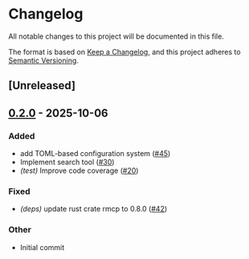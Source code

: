 # Changelog

All notable changes to this project will be documented in this file.

The format is based on [Keep a Changelog](https://keepachangelog.com/en/1.0.0/),
and this project adheres to [Semantic Versioning](https://semver.org/spec/v2.0.0.html).

## [Unreleased]

## [0.2.0](https://github.com/szaffarano/org-mcp-server/compare/org-cli-v0.1.0...org-cli-v0.2.0) - 2025-10-06

### Added

- add TOML-based configuration system ([#45](https://github.com/szaffarano/org-mcp-server/pull/45))
- Implement search tool ([#30](https://github.com/szaffarano/org-mcp-server/pull/30))
- *(test)* Improve code coverage ([#20](https://github.com/szaffarano/org-mcp-server/pull/20))

### Fixed

- *(deps)* update rust crate rmcp to 0.8.0 ([#42](https://github.com/szaffarano/org-mcp-server/pull/42))

### Other

- Initial commit
